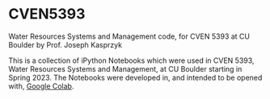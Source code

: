 # CVEN5393
Water Resources Systems and Management code, for CVEN 5393 at CU Boulder by Prof. Joseph Kasprzyk

This is a collection of iPython Notebooks which were used in CVEN 5393, Water Resources Systems and Management, at CU Boulder starting in Spring 2023. The Notebooks were developed in, and intended to be opened with, [Google Colab](https://colab.research.google.com/).
